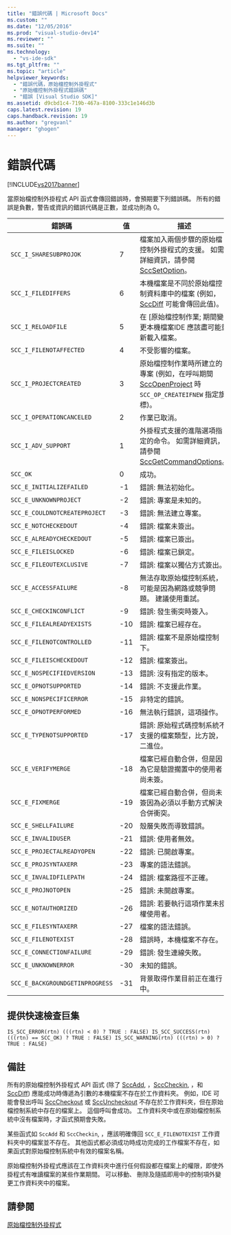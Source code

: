 ```yaml
---
title: "錯誤代碼 | Microsoft Docs"
ms.custom: ""
ms.date: "12/05/2016"
ms.prod: "visual-studio-dev14"
ms.reviewer: ""
ms.suite: ""
ms.technology: 
  - "vs-ide-sdk"
ms.tgt_pltfrm: ""
ms.topic: "article"
helpviewer_keywords: 
  - "錯誤代碼，原始檔控制外掛程式"
  - "原始檔控制外掛程式錯誤碼"
  - "錯誤 [Visual Studio SDK]"
ms.assetid: d9cbd1c4-719b-467a-8100-333c1e146d3b
caps.latest.revision: 19
caps.handback.revision: 19
ms.author: "gregvanl"
manager: "ghogen"
---
```

# 錯誤代碼
[!INCLUDE[vs2017banner](../code-quality/includes/vs2017banner.md)]

當原始檔控制外掛程式 API 函式會傳回錯誤時，會預期要下列錯誤碼。 所有的錯誤是負數，警告或資訊的錯誤代碼是正數，並成功則為 0。  
  
|錯誤碼|值|描述|  
|---------|-------|--------|  
|`SCC_I_SHARESUBPROJOK`|7|檔案加入兩個步驟的原始檔控制外掛程式的支援。 如需詳細資訊，請參閱[SccSetOption](../extensibility/sccsetoption-function.md)。|  
|`SCC_I_FILEDIFFERS`|6|本機檔案是不同於原始檔控制資料庫中的檔案 \(例如， [SccDiff](../extensibility/sccdiff-function.md) 可能會傳回此值\)。|  
|`SCC_I_RELOADFILE`|5|在 \[原始檔控制作業; 期間變更本機檔案IDE 應該盡可能重新載入檔案。|  
|`SCC_I_FILENOTAFFECTED`|4|不受影響的檔案。|  
|`SCC_I_PROJECTCREATED`|3|原始檔控制作業時所建立的專案 \(例如，在呼叫期間 [SccOpenProject](../extensibility/sccopenproject-function.md) 時 `SCC_OP_CREATEIFNEW` 指定旗標\)。|  
|`SCC_I_OPERATIONCANCELED`|2|作業已取消。|  
|`SCC_I_ADV_SUPPORT`|1|外掛程式支援的進階選項指定的命令。 如需詳細資訊，請參閱[SccGetCommandOptions](../extensibility/sccgetcommandoptions-function.md)。|  
|`SCC_OK`|0|成功。|  
|`SCC_E_INITIALIZEFAILED`|\-1|錯誤: 無法初始化。|  
|`SCC_E_UNKNOWNPROJECT`|\-2|錯誤: 專案是未知的。|  
|`SCC_E_COULDNOTCREATEPROJECT`|\-3|錯誤: 無法建立專案。|  
|`SCC_E_NOTCHECKEDOUT`|\-4|錯誤: 檔案未簽出。|  
|`SCC_E_ALREADYCHECKEDOUT`|\-5|錯誤: 檔案已簽出。|  
|`SCC_E_FILEISLOCKED`|\-6|錯誤: 檔案已鎖定。|  
|`SCC_E_FILEOUTEXCLUSIVE`|\-7|錯誤: 檔案以獨佔方式簽出。|  
|`SCC_E_ACCESSFAILURE`|\-8|無法存取原始檔控制系統，可能是因為網路或競爭問題。 建議使用重試。|  
|`SCC_E_CHECKINCONFLICT`|\-9|錯誤: 發生衝突時簽入。|  
|`SCC_E_FILEALREADYEXISTS`|\-10|錯誤: 檔案已經存在。|  
|`SCC_E_FILENOTCONTROLLED`|\-11|錯誤: 檔案不是原始檔控制下。|  
|`SCC_E_FILEISCHECKEDOUT`|\-12|錯誤: 檔案簽出。|  
|`SCC_E_NOSPECIFIEDVERSION`|\-13|錯誤: 沒有指定的版本。|  
|`SCC_E_OPNOTSUPPORTED`|\-14|錯誤: 不支援此作業。|  
|`SCC_E_NONSPECIFICERROR`|\-15|非特定的錯誤。|  
|`SCC_E_OPNOTPERFORMED`|\-16|無法執行錯誤，這項操作。|  
|`SCC_E_TYPENOTSUPPORTED`|\-17|錯誤: 原始程式碼控制系統不支援的檔案類型，比方說，二進位。|  
|`SCC_E_VERIFYMERGE`|\-18|檔案已經自動合併，但是因為它是驗證擱置中的使用者尚未簽。|  
|`SCC_E_FIXMERGE`|\-19|檔案已經自動合併，但尚未簽因為必須以手動方式解決合併衝突。|  
|`SCC_E_SHELLFAILURE`|\-20|殼層失敗而導致錯誤。|  
|`SCC_E_INVALIDUSER`|\-21|錯誤: 使用者無效。|  
|`SCC_E_PROJECTALREADYOPEN`|\-22|錯誤: 已開啟專案。|  
|`SCC_E_PROJSYNTAXERR`|\-23|專案的語法錯誤。|  
|`SCC_E_INVALIDFILEPATH`|\-24|錯誤: 檔案路徑不正確。|  
|`SCC_E_PROJNOTOPEN`|\-25|錯誤: 未開啟專案。|  
|`SCC_E_NOTAUTHORIZED`|\-26|錯誤: 若要執行這項作業未授權使用者。|  
|`SCC_E_FILESYNTAXERR`|\-27|檔案的語法錯誤。|  
|`SCC_E_FILENOTEXIST`|\-28|錯誤時，本機檔案不存在。|  
|`SCC_E_CONNECTIONFAILURE`|\-29|錯誤: 發生連線失敗。|  
|`SCC_E_UNKNOWNERROR`|\-30|未知的錯誤。|  
|`SCC_E_BACKGROUNDGETINPROGRESS`|\-31|背景取得作業目前正在進行中。|  
  
## 提供快速檢查巨集  
  
```cpp#  
IS_SCC_ERROR(rtn) (((rtn) < 0) ? TRUE : FALSE) IS_SCC_SUCCESS(rtn) (((rtn) == SCC_OK) ? TRUE : FALSE) IS_SCC_WARNING(rtn) (((rtn) > 0) ? TRUE : FALSE)  
```  
  
## 備註  
 所有的原始檔控制外掛程式 API 函式 \(除了 [SccAdd](../extensibility/sccadd-function.md), ，[SccCheckin](../extensibility/scccheckin-function.md), ，和 [SccDiff](../extensibility/sccdiff-function.md)\) 應能成功時傳遞為引數的本機檔案不存在於工作資料夾。 例如，IDE 可能會發出呼叫 [SccCheckout](../extensibility/scccheckout-function.md) 或 [SccUncheckout](../extensibility/sccuncheckout-function.md) 不存在於工作資料夾，但在原始檔控制系統中存在的檔案上。 這個呼叫會成功。 工作資料夾中或在原始檔控制系統中沒有檔案時，才函式預期會失敗。  
  
 某些函式如 `SccAdd` 和 `SccCheckin`, ，應該明確傳回 `SCC_E_FILENOTEXIST` 工作資料夾中的檔案並不存在。 其他函式都必須成功時成功完成的工作檔案不存在，如果函式對原始檔控制系統中有效的檔案名稱。  
  
 原始檔控制外掛程式應該在工作資料夾中進行任何假設都在檔案上的權限，即使外掛程式有唯讀檔案的某些作業期間。 可以移動、 刪除及隨插即用中的控制項外變更工作資料夾中的檔案。  
  
## 請參閱  
 [原始檔控制外掛程式](../extensibility/source-control-plug-ins.md)